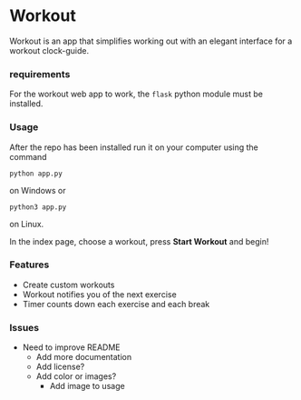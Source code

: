 # Workout
Workout is an app that simplifies working out with an elegant interface for a workout clock-guide.

### requirements
For the workout web app to work, the ```flask``` python module must be installed.

### Usage
After the repo has been installed run it on your computer using the command
```
python app.py
```
on Windows or
```
python3 app.py
```
on Linux.

In the index page, choose a workout, press __Start Workout__ and begin!

### Features
- Create custom workouts
- Workout notifies you of the next exercise
- Timer counts down each exercise and each break

### Issues
- Need to improve README
    + Add more documentation
    + Add license?
    + Add color or images?
        * Add image to usage